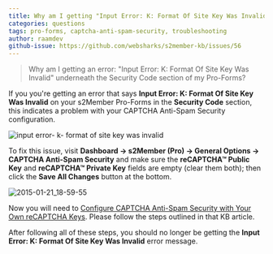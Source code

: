 ```yaml
---
title: Why am I getting "Input Error: K: Format Of Site Key Was Invalid"?
categories: questions
tags: pro-forms, captcha-anti-spam-security, troubleshooting
author: raamdev
github-issue: https://github.com/websharks/s2member-kb/issues/56
---
```


> Why am I getting an error: "Input Error: K: Format Of Site Key Was Invalid" underneath the Security Code section of my Pro-Forms?

If you you're getting an error that says **Input Error: K: Format Of Site Key Was Invalid** on your s2Member Pro-Forms in the **Security Code** section, this indicates a problem with your CAPTCHA Anti-Spam Security configuration.

![input error- k- format of site key was invalid](https://cloud.githubusercontent.com/assets/53005/5847782/47587e92-a19f-11e4-92f5-6ad50b819ba7.png)

To fix this issue, visit **Dashboard → s2Member (Pro) → General Options → CAPTCHA Anti-Spam Security** and make sure the **reCAPTCHA™ Public Key** and **reCAPTCHA™ Private Key** fields are empty (clear them both); then click the **Save All Changes** button at the bottom.

![2015-01-21_18-59-55](https://cloud.githubusercontent.com/assets/53005/5847860/1f93b470-a1a0-11e4-80b5-c3d66e29a9e6.png)

Now you will need to [Configure CAPTCHA Anti-Spam Security with Your Own reCAPTCHA Keys](https://github.com/websharks/s2member-kb/issues/55). Please follow the steps outlined in that KB article.

After following all of these steps, you should no longer be getting the **Input Error: K: Format Of Site Key Was Invalid** error message.
